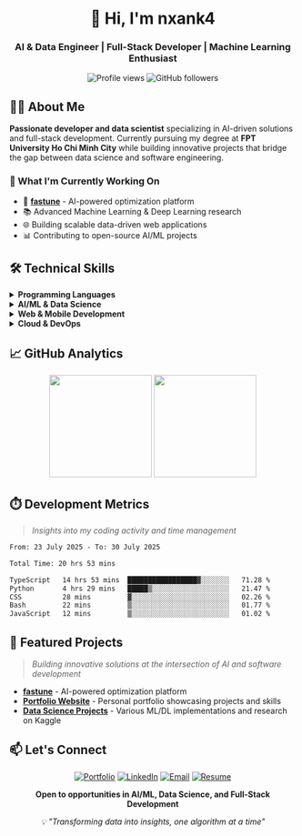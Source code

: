 <div align="center">
  <h1>👋 Hi, I'm nxank4</h1>
  <h3>AI & Data Engineer | Full-Stack Developer | Machine Learning Enthusiast</h3>
  
  <p>
    <img src="https://komarev.com/ghpvc/?username=nxank4&label=Profile%20views&color=0366d6&style=flat" alt="Profile views" />
    <img src="https://img.shields.io/github/followers/nxank4?label=Followers&style=flat&color=0366d6" alt="GitHub followers" />
  </p>
</div>

## 👨‍💻 About Me

**Passionate developer and data scientist** specializing in AI-driven solutions and full-stack development. Currently pursuing my degree at **FPT University Ho Chi Minh City** while building innovative projects that bridge the gap between data science and software engineering.

### 🎯 What I'm Currently Working On

- 🚀 **[fastune](https://github.com/nxank4/fastune)** - AI-powered optimization platform
- 📚 Advanced Machine Learning & Deep Learning research
- 🌐 Building scalable data-driven web applications
- 📊 Contributing to open-source AI/ML projects

## 🛠️ Technical Skills

<details>
<summary><strong>Programming Languages</strong></summary>
<br>

![Python](https://img.shields.io/badge/Python-3776AB?style=flat-square&logo=python&logoColor=white)
![JavaScript](https://img.shields.io/badge/JavaScript-F7DF1E?style=flat-square&logo=javascript&logoColor=black)
![TypeScript](https://img.shields.io/badge/TypeScript-3178C6?style=flat-square&logo=typescript&logoColor=white)
![Dart](https://img.shields.io/badge/Dart-0175C2?style=flat-square&logo=dart&logoColor=white)

</details>

<details>
<summary><strong>AI/ML & Data Science</strong></summary>
<br>

![TensorFlow](https://img.shields.io/badge/TensorFlow-FF6F00?style=flat-square&logo=tensorflow&logoColor=white)
![PyTorch](https://img.shields.io/badge/PyTorch-EE4C2C?style=flat-square&logo=pytorch&logoColor=white)
![Scikit-learn](https://img.shields.io/badge/Scikit--learn-F7931E?style=flat-square&logo=scikit-learn&logoColor=white)
![Pandas](https://img.shields.io/badge/Pandas-150458?style=flat-square&logo=pandas&logoColor=white)
![OpenCV](https://img.shields.io/badge/OpenCV-5C3EE8?style=flat-square&logo=opencv&logoColor=white)

</details>

<details>
<summary><strong>Web & Mobile Development</strong></summary>
<br>

![React](https://img.shields.io/badge/React-61DAFB?style=flat-square&logo=react&logoColor=black)
![Node.js](https://img.shields.io/badge/Node.js-339933?style=flat-square&logo=node.js&logoColor=white)
![Django](https://img.shields.io/badge/Django-092E20?style=flat-square&logo=django&logoColor=white)
![Flutter](https://img.shields.io/badge/Flutter-02569B?style=flat-square&logo=flutter&logoColor=white)

</details>

<details>
<summary><strong>Cloud & DevOps</strong></summary>
<br>

![AWS](https://img.shields.io/badge/AWS-232F3E?style=flat-square&logo=amazon-aws&logoColor=white)
![Google Cloud](https://img.shields.io/badge/Google_Cloud-4285F4?style=flat-square&logo=google-cloud&logoColor=white)
![Docker](https://img.shields.io/badge/Docker-2496ED?style=flat-square&logo=docker&logoColor=white)
![MongoDB](https://img.shields.io/badge/MongoDB-47A248?style=flat-square&logo=mongodb&logoColor=white)

</details>

## 📈 GitHub Analytics

<div align="center">
  <img height="180em" src="https://github-readme-stats.vercel.app/api?username=nxank4&show_icons=true&theme=github_dark&hide_border=true&count_private=true"/>
  <img height="180em" src="https://github-readme-stats.vercel.app/api/top-langs/?username=nxank4&layout=compact&theme=github_dark&hide_border=true"/>
</div>

## ⏱️ Development Metrics

> _Insights into my coding activity and time management_

<!--START_SECTION:waka-->

```txt
From: 23 July 2025 - To: 30 July 2025

Total Time: 20 hrs 53 mins

TypeScript   14 hrs 53 mins  █████████████████▓░░░░░░░   71.28 %
Python       4 hrs 29 mins   █████▒░░░░░░░░░░░░░░░░░░░   21.47 %
CSS          28 mins         ▓░░░░░░░░░░░░░░░░░░░░░░░░   02.26 %
Bash         22 mins         ▒░░░░░░░░░░░░░░░░░░░░░░░░   01.77 %
JavaScript   12 mins         ▒░░░░░░░░░░░░░░░░░░░░░░░░   01.02 %
```

<!--END_SECTION:waka-->

## 🚀 Featured Projects

> _Building innovative solutions at the intersection of AI and software development_

- **[fastune](https://github.com/nxank4/fastune)** - AI-powered optimization platform
- **[Portfolio Website](https://datadeeper.vercel.app/)** - Personal portfolio showcasing projects and skills
- **[Data Science Projects](https://www.kaggle.com/anmatngu)** - Various ML/DL implementations and research on Kaggle

## 📫 Let's Connect

<div align="center">

[![Portfolio](https://img.shields.io/badge/Portfolio-000?style=for-the-badge&logo=vercel&logoColor=white)](https://datadeeper.vercel.app/)
[![LinkedIn](https://img.shields.io/badge/LinkedIn-0A66C2?style=for-the-badge&logo=linkedin&logoColor=white)](https://linkedin.com/in/nxank4)
[![Email](https://img.shields.io/badge/Email-EA4335?style=for-the-badge&logo=gmail&logoColor=white)](mailto:nxan2911@gmail.com)
[![Resume](https://img.shields.io/badge/Resume-4285F4?style=for-the-badge&logo=google-drive&logoColor=white)](https://datadeeper.vercel.app/resume)

**Open to opportunities in AI/ML, Data Science, and Full-Stack Development**

</div>

<div align="center">
  <i>💡 "Transforming data into insights, one algorithm at a time"</i>
</div>
